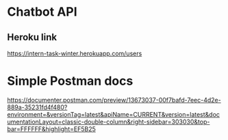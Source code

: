 # Chatbot API

## Heroku link

https://intern-task-winter.herokuapp.com/users

# Simple Postman docs

https://documenter.postman.com/preview/13673037-00f7bafd-7eec-4d2e-889a-35231fd4f480?environment=&versionTag=latest&apiName=CURRENT&version=latest&documentationLayout=classic-double-column&right-sidebar=303030&top-bar=FFFFFF&highlight=EF5B25
